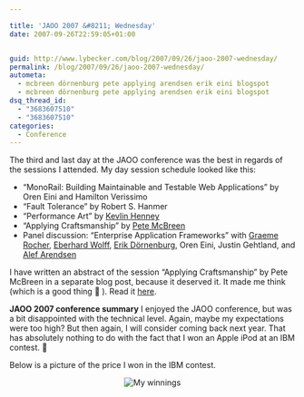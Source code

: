 ```yaml
---

title: 'JAOO 2007 &#8211; Wednesday'
date: 2007-09-26T22:59:05+01:00


guid: http://www.lybecker.com/blog/2007/09/26/jaoo-2007-wednesday/
permalink: /blog/2007/09/26/jaoo-2007-wednesday/
autometa:
  - mcbreen dörnenburg pete applying arendsen erik eini blogspot
  - mcbreen dörnenburg pete applying arendsen erik eini blogspot
dsq_thread_id:
  - "3683607510"
  - "3683607510"
categories:
  - Conference
---
```

The third and last day at the JAOO conference was the best in regards of the sessions I attended. My day session schedule looked like this:

  * &#8220;MonoRail: Building Maintainable and Testable Web Applications&#8221; by Oren Eini and Hamilton Verissimo
  * &#8220;Fault Tolerance&#8221; by Robert S. Hanmer
  * &#8220;Performance Art&#8221; by [Kevlin Henney](http://en.wikipedia.org/wiki/Kevlin_Henney "Kevlin Henney at Wikipedia")
  * &#8220;Applying Craftsmanship&#8221; by [Pete McBreen](http://www.mcbreen.ab.ca/ "PEte McBreen's site")
  * Panel discussion: &#8220;Enterprise Application Frameworks&#8221; with [Graeme Rocher](http://graemerocher.blogspot.com/ " Graeme Rocher's Blog"), [Eberhard Wolff](http://jandiandme.blogspot.com/ "Eberhard Wolff's blog"), [Erik Dörnenburg](http://erik.doernenburg.com/ "Erik Doernenburg's blog"), Oren Eini, Justin Gehtland, and [Alef Arendsen](http://blog.arendsen.net/ "Alef Arendsen's blog")

I have written an abstract of the session &#8220;Applying Craftsmanship&#8221; by Pete McBreen in a separate blog post, because it deserved it. It made me think (which is a good thing 🙂 ). Read it [here](http://www.lybecker.com/blog/2007/09/26/jaoo-session-applying-craftsmanship-abstract/ "Session Abstract").

**JAOO 2007 conference summary**
I enjoyed the JAOO conference, but was a bit disappointed with the technical level. Again, maybe my expectations were too high? But then again, I will consider coming back next year. That has absolutely nothing to do with the fact that I won an Apple iPod at an IBM contest. 🙂

Below is a picture of the price I won in the IBM contest.

<p style="text-align: center">
  <img src="http://www.lybecker.com/blog/wp-content/ibmcontestwinnings.JPG" alt="My winnings" />
</p>
